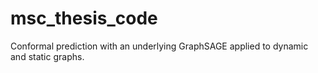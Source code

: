 # msc_thesis_code
Conformal prediction with an underlying GraphSAGE applied to dynamic and static graphs.
